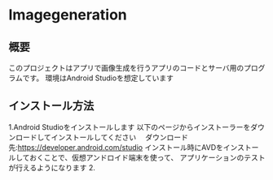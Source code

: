 # Imagegeneration

## 概要
このプロジェクトはアプリで画像生成を行うアプリのコードとサーバ用のプログラムです。
環境はAndroid Studioを想定しています

## インストール方法
1.Android Studioをインストールします
  以下のページからインストーラーをダウンロードしてインストールしてください
　ダウンロード先:https://developer.android.com/studio
 インストール時にAVDをインストールしておくことで、仮想アンドロイド端末を使って、
 アプリケーションのテストが行えるようになります
2.
